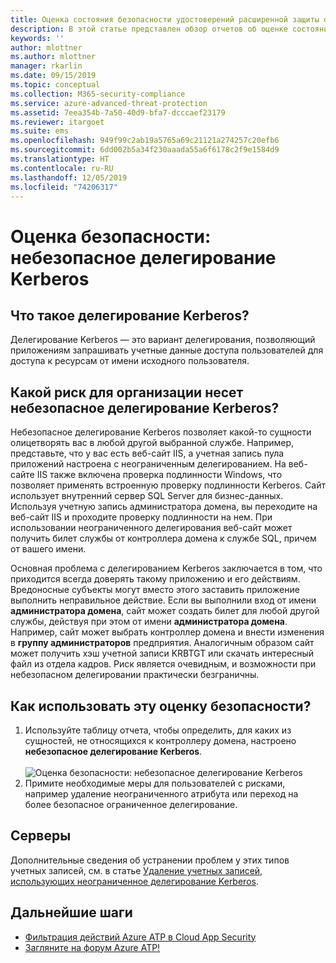 ```yaml
---
title: Оценка состояния безопасности удостоверений расширенной защиты от угроз Azure с неограниченным использованием Kerberos | Документация Майкрософт
description: В этой статье представлен обзор отчетов об оценке состояния безопасности удостоверений Azure ATP с неограниченным использованием Kerberos.
keywords: ''
author: mlottner
ms.author: mlottner
manager: rkarlin
ms.date: 09/15/2019
ms.topic: conceptual
ms.collection: M365-security-compliance
ms.service: azure-advanced-threat-protection
ms.assetid: 7eea354b-7a50-40d9-bfa7-dcccaef23179
ms.reviewer: itargoet
ms.suite: ems
ms.openlocfilehash: 949f99c2ab19a5765a69c21121a274257c20efb6
ms.sourcegitcommit: 6dd002b5a34f230aaada55a6f6178c2f9e1584d9
ms.translationtype: HT
ms.contentlocale: ru-RU
ms.lasthandoff: 12/05/2019
ms.locfileid: "74206317"
---
```

# <a name="security-assessment-unsecure-kerberos-delegation"></a>Оценка безопасности: небезопасное делегирование Kerberos


## <a name="what-is-kerberos-delegation"></a>Что такое делегирование Kerberos? 

Делегирование Kerberos — это вариант делегирования, позволяющий приложениям запрашивать учетные данные доступа пользователей для доступа к ресурсам от имени исходного пользователя.  

## <a name="what-risk-does-unsecure-kerberos-delegation-pose-to-an-organization"></a>Какой риск для организации несет небезопасное делегирование Kerberos? 

Небезопасное делегирование Kerberos позволяет какой-то сущности олицетворять вас в любой другой выбранной службе. Например, представьте, что у вас есть веб-сайт IIS, а учетная запись пула приложений настроена с неограниченным делегированием. На веб-сайте IIS также включена проверка подлинности Windows, что позволяет применять встроенную проверку подлинности Kerberos. Сайт использует внутренний сервер SQL Server для бизнес-данных. Используя учетную запись администратора домена, вы переходите на веб-сайт IIS и проходите проверку подлинности на нем. При использовании неограниченного делегирования веб-сайт может получить билет службы от контроллера домена к службе SQL, причем от вашего имени.

Основная проблема с делегированием Kerberos заключается в том, что приходится всегда доверять такому приложению и его действиям. Вредоносные субъекты могут вместо этого заставить приложение выполнить неправильное действие. Если вы выполнили вход от имени **администратора домена**, сайт может создать билет для любой другой службы, действуя при этом от имени **администратора домена**. Например, сайт может выбрать контроллер домена и внести изменения в **группу администраторов** предприятия. Аналогичным образом сайт может получить хэш учетной записи KRBTGT или скачать интересный файл из отдела кадров. Риск является очевидным, и возможности при небезопасном делегировании практически безграничны. 

 
## <a name="how-do-i-use-this-security-assessment"></a>Как использовать эту оценку безопасности?

1. Используйте таблицу отчета, чтобы определить, для каких из сущностей, не относящихся к контроллеру домена, настроено **небезопасное делегирование Kerberos**.    
    <br>![Оценка безопасности: небезопасное делегирование Kerberos](media/atp-cas-isp-kerberos-delegation-2.png)
1. Примите необходимые меры для пользователей с рисками, например удаление неограниченного атрибута или переход на более безопасное ограниченное делегирование.

## <a name="remediation"></a>Серверы

Дополнительные сведения об устранении проблем у этих типов учетных записей, см. в статье [Удаление учетных записей, использующих неограниченное делегирование Kerberos](https://blogs.technet.microsoft.com/389thoughts/2017/04/18/get-rid-of-accounts-that-use-kerberos-unconstrained-delegation/).

## <a name="next-steps"></a>Дальнейшие шаги
- [Фильтрация действий Azure ATP в Cloud App Security](atp-activities-filtering-mcas.md)
- [Загляните на форум Azure ATP!](https://aka.ms/azureatpcommunity)
